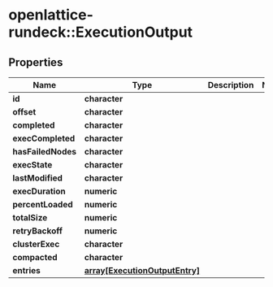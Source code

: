 # openlattice-rundeck::ExecutionOutput

## Properties
Name | Type | Description | Notes
------------ | ------------- | ------------- | -------------
**id** | **character** |  | 
**offset** | **character** |  | 
**completed** | **character** |  | 
**execCompleted** | **character** |  | 
**hasFailedNodes** | **character** |  | 
**execState** | **character** |  | 
**lastModified** | **character** |  | 
**execDuration** | **numeric** |  | 
**percentLoaded** | **numeric** |  | 
**totalSize** | **numeric** |  | 
**retryBackoff** | **numeric** |  | 
**clusterExec** | **character** |  | 
**compacted** | **character** |  | 
**entries** | [**array[ExecutionOutputEntry]**](ExecutionOutputEntry.md) |  | 


